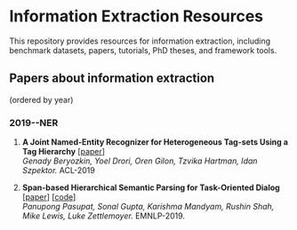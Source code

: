 # Information  Extraction Resources

This repository provides resources for information extraction, including benchmark datasets, papers, tutorials, PhD theses, and framework tools.

## Papers about information extraction
(ordered by year)
### 2019--NER  
1. **A Joint Named-Entity Recognizer for Heterogeneous Tag-sets Using a Tag Hierarchy**
[[paper](https://www.aclweb.org/anthology/P19-1014.pdf)]  
*Genady Beryozkin, Yoel Drori, Oren Gilon, Tzvika Hartman, Idan Szpektor.* ACL-2019


1. **Span-based Hierarchical Semantic Parsing for Task-Oriented Dialog**  
[[paper](https://www.aclweb.org/anthology/D19-1163.pdf)] [[code](https://github.com/ppasupat/factored-span-parsing)]  
*Panupong Pasupat, Sonal Gupta, Karishma Mandyam, Rushin Shah, Mike Lewis, Luke Zettlemoyer.* EMNLP-2019.
